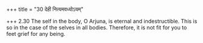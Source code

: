 +++
title = "30 देही नित्यमवध्योऽयम्"

+++
2.30 The self in the body, O Arjuna, is eternal and indestructible. This
is so in the case of the selves in all bodies. Therefore, it is not fit
for you to feet grief for any being.
